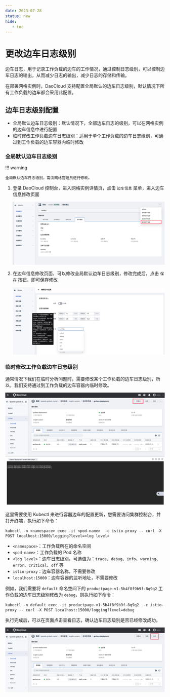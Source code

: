 ```yaml
---
date: 2023-07-28
status: new
hide:
   - toc
---
```


# 更改边车日志级别

边车日志，用于记录工作负载的边车的工作情况，通过控制日志级别，可以控制边车日志的输出，从而减少日志的输出，减少日志的存储和传输。

在部署网格实例时，DaoCloud 支持配置全局默认的边车日志级别，默认情况下所有工作负载的边车都会采用此配置。

## 边车日志级别配置

- 全局默认边车日志级别：默认情况下，全部边车日志的级别，可以在网格实例的边车信息中进行配置
- 临时修改工作负载边车日志级别：适用于单个工作负载的边车日志级别，可通过到工作负载的边车容器内临时修改

### 全局默认边车日志级别

!!! warning

    全局默认边车日志级别，需由网格管理员进行修改。

1. 登录 DaoCloud 控制台，进入网格实例详情页，点击 `边车信息` 菜单，进入边车信息修改页面

    ![image](../../images/sidecar-log-level-01.png)


2. 在边车信息修改页面，可以修改全局默认边车日志级别，修改完成后，点击 `保存` 按钮，即可保存修改

    ![image](../../images/sidecar-log-level-02.png)

### 临时修改工作负载边车日志级别

通常情况下我们在临时分析问题时，需要修改某个工作负载的边车日志级别，所以，我们支持通过到工作负载的边车容器内临时修改。

![image](../../images/sidecar-log-level-03.png)

这里需要使用 Kubectl 来进行容器边车的配置更新，您需要访问集群控制台，并打开终端，执行如下命令：

```shell
kubectl -n <namespace> exec -it <pod-name>  -c istio-proxy -- curl -X POST localhost:15000/logging?level=<log level>
```

- `<namespace>`：工作负载所在的命名空间
- `<pod-name>`：工作负载的 Pod 名称
- `<log level>`：边车日志级别，可选值为：`trace`、`debug`、`info`、`warning`、`error`、`critical`、`off` 等
- `istio-proxy`：边车容器名称，不需要修改
- `localhost:15000`：边车容器的监听地址，不需要修改

例如，我们需要将 `default` 命名空间下的 `productpage-v1-5b4f8f9b9f-8q9q2` 工作负载的边车日志级别修改为 `debug`，则执行如下命令：

```shell
kubectl -n default exec -it productpage-v1-5b4f8f9b9f-8q9q2  -c istio-proxy -- curl -X POST localhost:15000/logging?level=debug
```

执行完成后，可以在页面点击查看日志，确认边车日志级别是否已经修改成功。

![image](../../images/sidecar-log-level-04.png)

